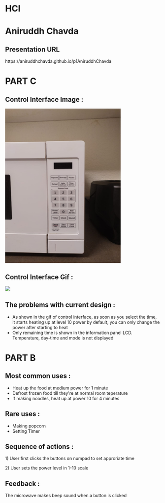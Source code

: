 <h1>HCI</h1>

<h1>Aniruddh Chavda</h1>

<h2>Presentation URL</h2>
https://aniruddhchavda.github.io/p1AniruddhChavda

<h1>PART C</h1>

<h2>Control Interface Image :</h2>
<img src="Images/Control Interface.jpeg" widfth=250 height=500>

<h2>Control Interface Gif :</h2>
<img src="Images/microwave interface in action.gif" widfth=250 height=500>

<h2>The problems with current design :</h2>
<ul>
  <li>As shown in the gif of control interface, as soon as you select the time, it starts heating up at level 10 power by default, you can only change the power after starting to heat</li>
  <li>Only remaining time is shown in the information panel LCD. Temperature, day-time and mode is not displayed</li>
</ul>

<h1>PART B</h1>

<h2>Most common uses :</h2>
<ul>
  <li>Heat up the food at medium power for 1 minute</li>
  <li>Defrost frozen food till they're at normal room teperature</li>
  <li>If making noodles, heat up at power 10 for 4 minutes</li>
</ul>

<h2>Rare uses :</h2>
<ul>
  <li>Making popcorn</li>
  <li>Setting Timer</li>
</ul>

<h2>Sequence of actions :</h2>
<p> 1) User first clicks the buttons on numpad to set approriate time </p>
<p> 2) User sets the power level in 1-10 scale</p>

<h2>Feedback :</h2>
<p> The microwave makes beep sound when a button is clicked </p>
